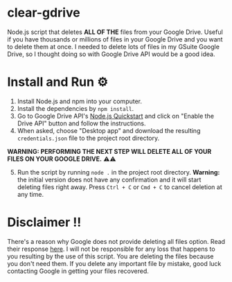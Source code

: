 # clear-gdrive
Node.js script that deletes **ALL OF THE** files from your Google Drive. Useful if you have thousands or millions of files in your Google Drive and you want to delete them at once. I needed to delete lots of files in my GSuite Google Drive, so I thought doing so with Google Drive API would be a good idea.

# Install and Run ⚙

1. Install Node.js and npm into your computer.
2. Install the dependencies by `npm install`.
3. Go to Google Drive API's [Node.js Quickstart](https://developers.google.com/drive/api/v3/quickstart/nodejs#step_1_turn_on_the) and click on "Enable the Drive API" button and follow the instructions.
4. When asked, choose "Desktop app" and download the resulting `credentials.json` file to the project root directory.

**WARNING: PERFORMING THE NEXT STEP WILL DELETE ALL OF YOUR FILES ON YOUR GOOGLE DRIVE.** ⚠⚠

5. Run the script by running `node .` in the project root directory. 
**Warning:** the initial version does not have any confirmation and it will start deleting files right away. Press `Ctrl + C` or `Cmd + C` to cancel deletion at any time.

# Disclaimer ‼
There's a reason why Google does not provide deleting all files option. Read their response [here](https://support.google.com/drive/thread/5104011?hl=en&msgid=5146445). I will not be responsible for any loss that happens to you resulting by the use of this script. You are deleting the files because you don't need them. If you delete any important file by mistake, good luck contacting Google in getting your files recovered.
